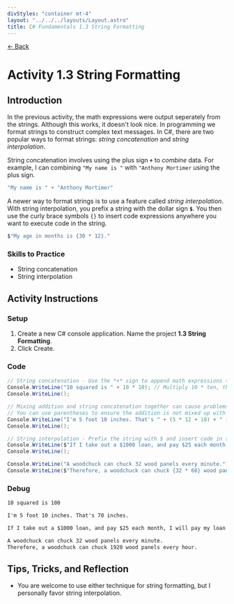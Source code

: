 ```yaml
---
divStyles: "container mt-4"
layout: "../../../layouts/Layout.astro"
title: C# Fundamentals 1.3 String Formatting
---
```


[← Back](/courses/c-sharp-fundamentals/)

# Activity 1.3 String Formatting

## Introduction

In the previous activity, the math expressions were output seperately from the strings. Although this works, it doesn't look nice. In programming we format strings to construct complex text messages. In C#, there are two popular ways to format strings: _string concatenation_ and _string interpolation_.

String concatenation involves using the plus sign **`+`** to _combine_ data. For example, I can combining `"My name is "` with `"Anthony Mortimer` using the plus sign.

```cs
"My name is " + "Anthony Mortimer"
```

A newer way to format strings is to use a feature called _string interpolation_. With string interpolation, you prefix a string with the dollar sign **`$`**. You then use the curly brace symbols `{}` to insert code expressions anywhere you want to execute code in the string.

```cs
$"My age in months is {30 * 12}."
```

### Skills to Practice

- String concatenation
- String interpolation

## Activity Instructions

### Setup

1. Create a new C# console application. Name the project **1.3 String Formatting**.
2. Click Create.

### Code

```cs
// String concatenation - Use the *+* sign to append math expressions to strings
Console.WriteLine("10 squared is " + 10 * 10); // Multiply 10 * ten, then append it to the string.
Console.WriteLine();

// Mixing addition and string concatenation together can cause problems.
// You can use parentheses to ensure the addition is not mixed up with concatenation.
Console.WriteLine("I'm 5 foot 10 inches. That's " + (5 * 12 + 10) + " inches.");
Console.WriteLine();

// String interpolation - Prefix the string with $ and insert code in { }.
Console.WriteLine($"If I take out a $1000 loan, and pay $25 each month, I will pay my loan off in {1000 / 25} months.");
Console.WriteLine();

Console.WriteLine("A woodchuck can chuck 32 wood panels every minute.");
Console.WriteLine($"Therefore, a woodchuck can chuck {32 * 60} wood panels every hour.");
```

### Debug

```txt
10 squared is 100

I'm 5 foot 10 inches. That's 70 inches.

If I take out a $1000 loan, and pay $25 each month, I will pay my loan off in 40 months.

A woodchuck can chuck 32 wood panels every minute.
Therefore, a woodchuck can chuck 1920 wood panels every hour.
```

## Tips, Tricks, and Reflection

- You are welcome to use either technique for string formatting, but I personally favor string interpolation.
